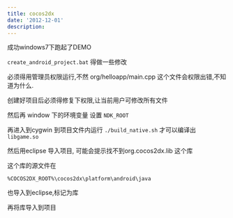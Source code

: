 ```yaml
---
title: cocos2dx
date: '2012-12-01'
description:
---
```


成功windows7下跑起了DEMO

`create_android_project.bat` 得做一些修改

必须得用管理员权限运行,不然 org/helloapp/main.cpp 这个文件会权限出错,不知道为什么.

创建好项目后必须得修复下权限,让当前用户可修改所有文件

然后再 window 下的环境变量 设置 `NDK_ROOT`

再进入到cygwin 到项目文件内运行 `./build_native.sh` 才可以编译出`libgame.so`


然后用eclipse 导入项目, 可能会提示找不到org.cocos2dx.lib 这个库

这个库的源文件在

`%COCOS2DX_ROOT%\cocos2dx\platform\android\java`

也导入到eclipse,标记为库

再将库导入到项目

